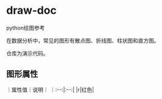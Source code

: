 # draw-doc
python绘图参考

在数据分析中，常见的图形有散点图、折线图、柱状图和直方图。

仓库为演示代码。

## 图形属性
｜属性值｜说明｜
｜:--:|:--:|
|r|红色|


